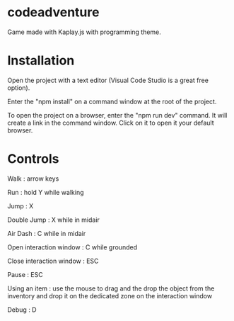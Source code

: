 # codeadventure

Game made with Kaplay.js with programming theme.

# Installation

Open the project with a text editor (Visual Code Studio is a great free option).

Enter the "npm install" on a command window at the root of the project.

To open the project on a browser, enter the "npm run dev" command. It will create a link in the command window. Click on it to open it your default browser.

# Controls

Walk : arrow keys

Run : hold Y while walking

Jump : X

Double Jump : X while in midair

Air Dash : C while in midair

Open interaction window : C while grounded

Close interaction window : ESC

Pause : ESC

Using an item : use the mouse to drag and the drop the object from the inventory and drop it on the dedicated zone on the interaction window

Debug : D


